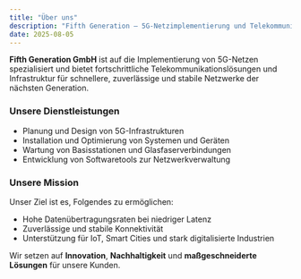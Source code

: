 ```yaml
---
title: "Über uns"
description: "Fifth Generation – 5G-Netzimplementierung und Telekommunikationslösungen"
date: 2025-08-05
---
```


**Fifth Generation GmbH** ist auf die Implementierung von 5G-Netzen spezialisiert und bietet fortschrittliche Telekommunikationslösungen und Infrastruktur für schnellere, zuverlässige und stabile Netzwerke der nächsten Generation.

### Unsere Dienstleistungen

- Planung und Design von 5G-Infrastrukturen  
- Installation und Optimierung von Systemen und Geräten  
- Wartung von Basisstationen und Glasfaserverbindungen  
- Entwicklung von Softwaretools zur Netzwerkverwaltung

### Unsere Mission

Unser Ziel ist es, Folgendes zu ermöglichen:

- Hohe Datenübertragungsraten bei niedriger Latenz  
- Zuverlässige und stabile Konnektivität  
- Unterstützung für IoT, Smart Cities und stark digitalisierte Industrien  

Wir setzen auf **Innovation**, **Nachhaltigkeit** und **maßgeschneiderte Lösungen** für unsere Kunden.
